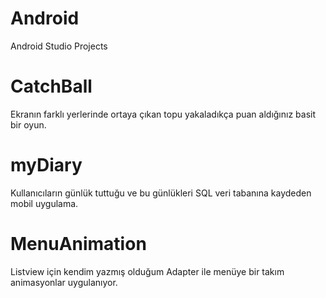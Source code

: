 # Android
Android Studio Projects

# CatchBall
  Ekranın farklı yerlerinde ortaya çıkan topu yakaladıkça puan aldığınız basit bir oyun.
  
# myDiary
  Kullanıcıların günlük tuttuğu ve bu günlükleri SQL veri tabanına kaydeden mobil uygulama.
  
# MenuAnimation
  Listview için kendim yazmış olduğum Adapter ile menüye bir takım animasyonlar uygulanıyor.
